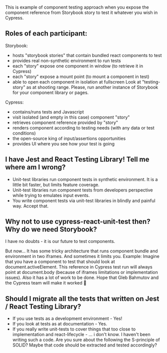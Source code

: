 This is example of component testing approach when you expose the component reference from Storybook story to test it whatever you wish in Cypress.

## Roles of each participant:

Storybook:
* hosts "storybook stories" that contain bundled react components to test
* provides real non-synthetic environment to run tests
* each "story" expose one component in window (to retrieve it in Cypress)
* each "story" expose a mount point (to mount a component in test)
* able to open each component in isolation at fullscreen
Look at "testing-story" as at shooting range. Please, run another instance of Storybook for your component library or pages.

Cypress:
* contains/runs tests and Javascript
* visit isolated (and empty in this case) component "story"
* retrieves component reference provided by "story"
* renders component according to testing needs (with any data or test conditions)
* the open-source king of input/assertions opportunities
* provides UI where you see how your test is going

## I have Jest and React Testing Library! Tell me where am I wrong?
* Unit-test libraries run component tests in synthetic environment. It is a little bit faster, but limits feature coverage.
* Unit-test libraries run component tests from developers perspective while trying to emulates input events.
* You write component tests via unit-test libraries in blindly and painful way. Accept that.

## Why not to use cypress-react-unit-test then? Why do we need Storybook?
I have no doubts - it is our future to test components.

But now...
It has some tricky architecture that runs component bundle and environment in two iframes. And sometimes it limits you. 
Example: Imagine that you have a component to test that should look at document.activeElement. This reference in Cypress test run will always point at document.body (because of iframes limitations or implementation issues).
Also it has a lot of work to be done. 
Hope that Gleb Bahmutov and the Cypress team will make it worked 🤞

## Should I migrate all the tests that written on Jest / React Testing Library?
* If you use tests as a development environment - Yes!
* If you look at tests as at documentation - Yes.
* If you really write unit-tests to cover things that too close to implementation and react-lifecycle - ... i don't know. I haven't been writing such a code. Are you sure about the following the S-principle of SOLID? Maybe that code should be extracted and tested accordingly?
